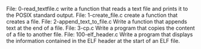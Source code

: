 File: 0-read_textfile.c write a function that reads a text file and prints it to the POSIX standard output.
File: 1-create_file.c create a function that creates a file.
File: 2-append_text_to_file.c Write a function that appends text at the end of a file.
File: 3-cp.c Write a program that copies the content of a file to another file.
File: 100-elf_header.c Write a program that displays the information contained in the ELF header at the start of an ELF file.

